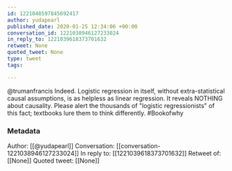 ```yaml
---
id: 1221048597845692417
author: yudapearl
published_date: 2020-01-25 12:34:06 +00:00
conversation_id: 1221038946127233024
in_reply_to: 1221039618373701632
retweet: None
quoted_tweet: None
type: tweet
tags:

---
```


@trumanfrancis Indeed. Logistic regression in itself, without extra-statistical causal assumptions, is as helpless as linear regression. It reveals NOTHING about causality. Please alert the thousands of "logistic regressionists" of this fact; textbooks lure them to think differently. #Bookofwhy

### Metadata

Author: [[@yudapearl]]
Conversation: [[conversation-1221038946127233024]]
In reply to: [[1221039618373701632]]
Retweet of: [[None]]
Quoted tweet: [[None]]
